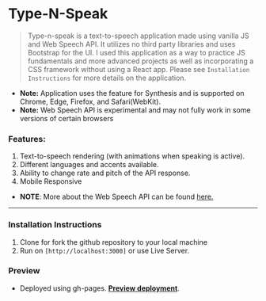 # Type-N-Speak
> Type-n-speak is a text-to-speech application made using vanilla JS and Web Speech API. It utilizes no third party libraries and uses Bootstrap for the UI. I used this application as a way to practice JS fundamentals and more advanced projects as well as incorporating a CSS framework without using a React app. Please see `Installation Instructions` for more details on the application. 

- **Note:** Application uses the feature for Synthesis and is supported on Chrome, Edge, Firefox, and Safari(WebKit).
- **Note:** Web Speech API is experimental and may not fully work in some versions of certain browsers

### Features: 
1. Text-to-speech rendering (with animations when speaking is active).
2. Different languages and accents available. 
3. Ability to change rate and pitch of the API response. 
4. Mobile Responsive

- **NOTE**: More about the Web Speech API can be found [here.](https://developer.mozilla.org/en-US/docs/Web/API/Web_Speech_API)
---

### Installation Instructions 
1. Clone for fork the github repository to your local machine 
2. Run on `[http://localhost:3000]` or use Live Server. 

### Preview 

- Deployed using gh-pages. [**Preview deployment**](https://agarcian031.github.io/text-synthesis-app/). 


